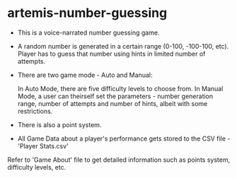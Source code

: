 # artemis-number-guessing
			
- This is a voice-narrated number guessing game.
- A random number is generated in a certain range (0-100, -100-100, etc). Player has to guess that number using hints in limited number of attempts.

- There are two game mode - Auto and Manual:
  
  In Auto Mode, there are five difficulty levels to choose from. In Manual Mode, a user can theirself set the parameters - number generation range, number of attempts and number    of hints, albeit with some restrictions.

- There is also a point system.
- All Game Data about a player's performance gets stored to the CSV file - 'Player Stats.csv'

Refer to 'Game About' file to get detailed information such as points system, difficulty levels, etc.
